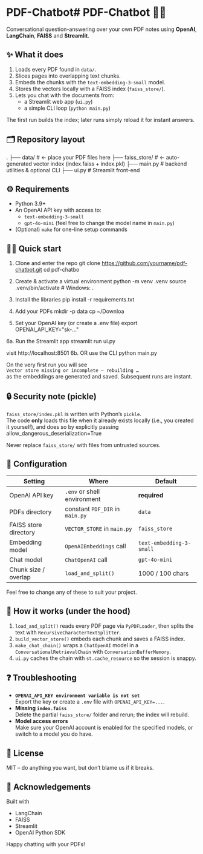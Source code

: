 # PDF-Chatbot# PDF-Chatbot 📂🤖
Conversational question-answering over your own PDF notes using **OpenAI**, **LangChain**, **FAISS** and **Streamlit**.

## ✨ What it does
1. Loads every PDF found in `data/`.
2. Slices pages into overlapping text chunks.
3. Embeds the chunks with the `text-embedding-3-small` model.
4. Stores the vectors locally with a FAISS index (`faiss_store/`).
5. Lets you chat with the documents from:
   * a Streamlit web app (`ui.py`)
   * a simple CLI loop (`python main.py`)

The first run builds the index; later runs simply reload it for instant answers.

## 🗂 Repository layout
.
├── data/ # ← place your PDF files here
├── faiss_store/ # ← auto-generated vector index (index.faiss + index.pkl)
├── main.py # backend utilities & optional CLI
├── ui.py # Streamlit front-end


## ⚙️ Requirements
* Python 3.9+
* An OpenAI API key with access to:
  * `text-embedding-3-small`
  * `gpt-4o-mini` (feel free to change the model name in `main.py`)
* (Optional) `make` for one-line setup commands

## 🏃‍♂️ Quick start
1. Clone and enter the repo
git clone https://github.com/yourname/pdf-chatbot.git
cd pdf-chatbo

2. Create & activate a virtual environment
python -m venv .venv
source .venv/bin/activate # Windows: .

3. Install the libraries
pip install -r requirements.txt

4. Add your PDFs
mkdir -p data
cp ~/Downloa

5. Set your OpenAI key (or create a .env file)
export OPENAI_API_KEY="sk-..."

6a. Run the Streamlit app
streamlit run ui.py

visit http://localhost:8501
6b. OR use the CLI
python main.py


On the very first run you will see  
`Vector store missing or incomplete – rebuilding …`  
as the embeddings are generated and saved. Subsequent runs are instant.

## 🔒 Security note (pickle)
`faiss_store/index.pkl` is written with Python’s `pickle`.  
The code **only** loads this file when it already exists locally (i.e., you created it yourself), and does so by explicitly passing
allow_dangerous_deserialization=True


Never replace `faiss_store/` with files from untrusted sources.

## 🔧 Configuration
| Setting                   | Where                         | Default                    |
|---------------------------|-------------------------------|----------------------------|
| OpenAI API key            | `.env` or shell environment   | **required**               |
| PDFs directory            | constant `PDF_DIR` in `main.py` | `data`                   |
| FAISS store directory     | `VECTOR_STORE` in `main.py`     | `faiss_store`            |
| Embedding model           | `OpenAIEmbeddings` call         | `text-embedding-3-small` |
| Chat model                | `ChatOpenAI` call               | `gpt-4o-mini`            |
| Chunk size / overlap      | `load_and_split()`              | 1000 / 100 chars          |

Feel free to change any of these to suit your project.

## 📝 How it works (under the hood)
1. `load_and_split()` reads every PDF page via `PyPDFLoader`, then splits the text with `RecursiveCharacterTextSplitter`.
2. `build_vector_store()` embeds each chunk and saves a FAISS index.
3. `make_chat_chain()` wraps a `ChatOpenAI` model in a `ConversationalRetrievalChain` with `ConversationBufferMemory`.
4. `ui.py` caches the chain with `st.cache_resource` so the session is snappy.

## ❓ Troubleshooting
* **`OPENAI_API_KEY environment variable is not set`**  
  Export the key or create a `.env` file with `OPENAI_API_KEY=...`.
* **Missing `index.faiss`**  
  Delete the partial `faiss_store/` folder and rerun; the index will rebuild.
* **Model access errors**  
  Make sure your OpenAI account is enabled for the specified models, or switch to a model you do have.

## 📄 License
MIT – do anything you want, but don’t blame us if it breaks.

## 🙏 Acknowledgements
Built with  
-  LangChain  
-  FAISS  
-  Streamlit  
-  OpenAI Python SDK  

Happy chatting with your PDFs!


